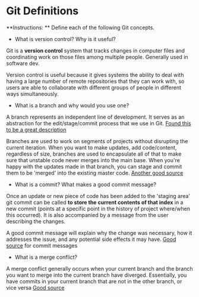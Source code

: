 # Git Definitions

**Instructions: ** Define each of the following Git concepts.

* What is version control?  Why is it useful?

Git is a **version control** system that tracks changes in computer files and coordinating work on those files among multiple people. Generally used in software dev.

Version control is useful because it gives systems the ability to deal with having a large number of remote repositories that they can work with, so users are able to collaborate with different groups of people in different ways simultaneously.

* What is a branch and why would you use one?

A branch represents an independent line of development. It serves as an abstraction for the edit/stage/commit process that we use in Git. [Found this to be a great description](https://www.atlassian.com/git/tutorials/using-branches)

Branches are used to work on segments of projects without disrupting the current iteration. When you want to make updates, add code/content, regardless of size, branches are used to encapsulate all of that to make sure that unstable code never merges into the main base. When you're happy with the updates made in that branch, you can stage and commit them to be 'merged' into the existing master code. [Another good source](https://www.atlassian.com/git/tutorials/using-branches)

* What is a commit? What makes a good commit message?

Once an update or new piece of code has been added to the 'staging area' git commit can be called **to store the current contents of that index** in a new commit (points at a specific point in the history of project where/when this occurred). It is also accompanied by a message from the user describing the changes.

A good commit message will explain why the change was necessary, how it addresses the issue, and any potential side effects it may have. [Good source](https://robots.thoughtbot.com/5-useful-tips-for-a-better-commit-message) for commit messages

* What is a merge conflict?

A merge conflict generally occurs when your current branch and the branch you want to merge into the current branch have diverged. Essentially, you have commits in your current branch that are not in the other branch, or vice versa [Good source](https://imagej.net/Git_Conflicts)